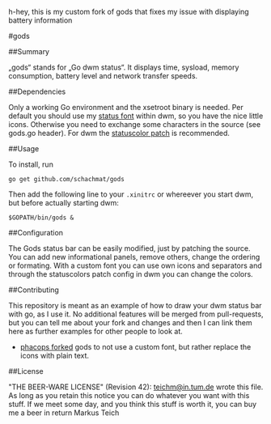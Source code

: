 h-hey, this is my custom fork of gods that fixes my issue with displaying battery information

#gods

##Summary

„gods“ stands for „Go dwm status“. It displays time, sysload, memory
consumption, battery level and network transfer speeds.

##Dependencies

Only a working Go environment and the xsetroot binary is needed. Per default you
should use my [status font](https://github.com/schachmat/status-18) within dwm,
so you have the nice little icons. Otherwise you need to exchange some
characters in the source (see gods.go header). For dwm the [statuscolor
patch](http://dwm.suckless.org/patches/statuscolors) is recommended.

##Usage

To install, run

	go get github.com/schachmat/gods

Then add the following line to your `.xinitrc` or whereever you start dwm, but
before actually starting dwm:

	$GOPATH/bin/gods &

##Configuration

The Gods status bar can be easily modified, just by patching the source. You can
add new informational panels, remove others, change the ordering or formating.
With a custom font you can use own icons and separators and through the
statuscolors patch config in dwm you can change the colors.

##Contributing

This repository is meant as an example of how to draw your dwm status bar with
go, as I use it. No additional features will be merged from pull-requests, but
you can tell me about your fork and changes and then I can link them here as
further examples for other people to look at.

- [phacops forked](https://github.com/phacops/gods) gods to not use a custom
  font, but rather replace the icons with plain text.

##License

"THE BEER-WARE LICENSE" (Revision 42):
<teichm@in.tum.de> wrote this file. As long as you retain this notice you
can do whatever you want with this stuff. If we meet some day, and you think
this stuff is worth it, you can buy me a beer in return Markus Teich
